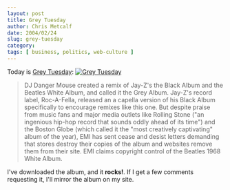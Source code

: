 ```yaml
---
layout: post
title: Grey Tuesday
author: Chris Metcalf
date: 2004/02/24
slug: grey-tuesday
category: 
tags: [ business, politics, web-culture ]
---
```


Today is <a href="http://www.greytuesday.org/">Grey Tuesday</a>:
<a href="http://www.greytuesday.org"><img src="/uploads//gt_thumb.gif" alt="Grey Tuesday" /></a>
<blockquote>DJ Danger Mouse created a remix of Jay-Z's the Black Album and the Beatles White Album, and called it the Grey Album. Jay-Z's record label, Roc-A-Fella, released an a capella version of his Black Album specifically to encourage remixes like this one. But despite praise from music fans and major media outlets like Rolling Stone ("an ingenious hip-hop record that sounds oddly ahead of its time") and the Boston Globe (which called it the "most creatively captivating" album of the year), EMI has sent cease and desist letters demanding that stores destroy their copies of the album and websites remove them from their site. EMI claims copyright control of the Beatles 1968 White Album.</blockquote>
I've downloaded the album, and it <b>rocks!</b>. If I get a few comments requesting it, I'll mirror the album on my site.
